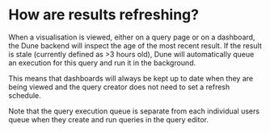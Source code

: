 # How are results refreshing?

When a visualisation is viewed, either on a query page or on a dashboard, the Dune backend will inspect the age of the most recent result. If the result is stale \(currently defined as &gt;3 hours old\), Dune will automatically queue an execution for this query and run it in the background.

This means that dashboards will always be kept up to date when they are being viewed and the query creator does not need to set a refresh schedule.

Note that the query execution queue is separate from each individual users queue when they create and run queries in the query editor.

